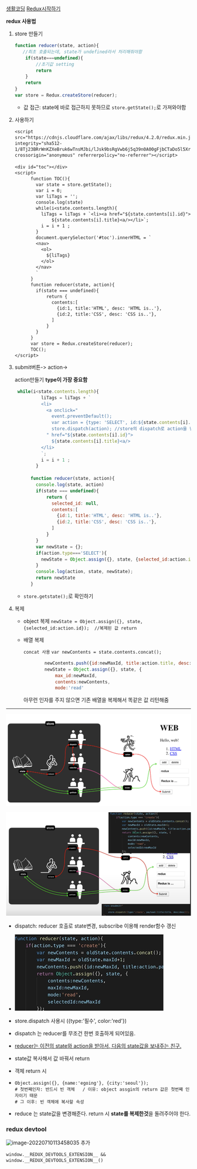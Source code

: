 [생활코딩](https://opentutorials.org/course/4901)
[Redux시작하기](https://ko.redux.js.org/introduction/getting-started/)





**redux 사용법**

1. store 만들기 

   ```js
   function reducer(state, action){
      //최초 호출되는데, state가 undefined라서 처리해줘야함
       if(state===undefined){
           //초기값 setting
           return
       }
       return
   }
   var store = Redux.createStore(reducer);
   ```

   - 값 접근: state에 바로 접근하지 못하므로 `store.getState();`로 가져와야함

2. 사용하기

   ```react
   <script src="https://cdnjs.cloudflare.com/ajax/libs/redux/4.2.0/redux.min.js" integrity="sha512-1/8Tj23BRrWnKZXeBruk6wTnsMJbi/lJsk9bsRgVwb6j5q39n0A00gFjbCTaDo5l5XrPVv4DZXftrJExhRF/Ug==" crossorigin="anonymous" referrerpolicy="no-referrer"></script>
   
   <div id="toc"></div>
   <script>
         function TOC(){
           var state = store.getState();
           var i = 0;
           var liTags = '';
           console.log(state)
           while(i<state.contents.length){
             liTags = liTags + `<li><a href="${state.contents[i].id}">
                 ${state.contents[i].title}<a/></li>`;
             i = i + 1 ;
           }
           document.querySelector('#toc').innerHTML = `
           <nav>
             <ol>
               ${liTags}
             </ol>
           </nav>
           `
         }
         function reducer(state, action){
           if(state === undefined){
               return {
                 contents:[
                   {id:1, title:'HTML', desc: 'HTML is..'},
                   {id:2, title:'CSS', desc: 'CSS is..'},
                 ]
               }
           }
         }
         var store = Redux.createStore(reducer);
         TOC();
   </script>
   ```

3. submit버튼-> action-> 

   action만들기 **type이 가장 중요함**

   ```js
    while(i<state.contents.length){
             liTags = liTags + `
             <li>
               <a onclick="
                 event.preventDefault();
                 var action = {type: 'SELECT', id:${state.contents[i].id}}
                 store.dispatch(action); //store의 dispatch로 action을 넘겨주기
               " href="${state.contents[i].id}">
                 ${state.contents[i].title}<a/>
             </li>
             `;
             i = i + 1 ;
           }
   
         function reducer(state, action){
           console.log(state, action)
           if(state === undefined){
               return {
                 selected_id: null,
                 contents:[
                   {id:1, title:'HTML', desc: 'HTML is..'},
                   {id:2, title:'CSS', desc: 'CSS is..'},
                 ]
               }
           }
           var newState = {};
           if(action.type==='SELECT'){
             newState = Object.assign({}, state, {selected_id:action.id});  //복제된 값 return
           }
           console.log(action, state, newState);
           return newState
         }
   ```

   - `store.getstate();`로 확인하기

4. 복제

   - object 복제
     `newState = Object.assign({}, state, {selected_id:action.id});  //복제된 값 return`

   - 배열 복제

     `concat 사용`
     `var newContents = state.contents.concat();`

     ```js
             newContents.push({id:newMaxId, title:action.title, desc:action.desc});
             newState = Object.assign({}, state, {
                 max_id:newMaxId,
                 contents:newContents,
                 mode:'read'
     ```

     아무런 인자를 주지 않으면 기존 배열을 복제해서 똑같은 값 리턴해줌
     
     

---

![img](images/11034.png)



![image-20220710091423002](images/image-20220710091423002.png)

- dispatch: reducer 호출로 state변경, subscribe 이용해 render함수 갱신
- ![image-20220710091725601](images/image-20220710091725601.png) 
- store.dispatch 사용시 ({type:'필수', color:'red'})
- dispatch 는 reducer를 무조건 한번 호출하게 되어있음.
  
- <u>reducer는 이전의 state와 action을 받아서, 다음의 state값을 보내주는 친구.</u>
- state값 복사해서 값 바꿔서 return

- 객체 return 시

- ```react
  Object.assign({}, {name:'egoing'}, {city:'seoul'});  
  # 첫번째인자: 반드시 빈 객체   / 이유: object assgin의 return 값은 첫번째 인자이기 때문
  # 그 이후: 빈 객체에 복사할 속성
  ```

- reduce 는 state값을 변경해준다. return 시 **state를 복제한것**을 돌려주어야 한다.



### redux devtool

![image-20220710113458035](images/image-20220710113458035.png) 추가

```
window.__REDUX_DEVTOOLS_EXTENSION__ && window.__REDUX_DEVTOOLS_EXTENSION__()
```